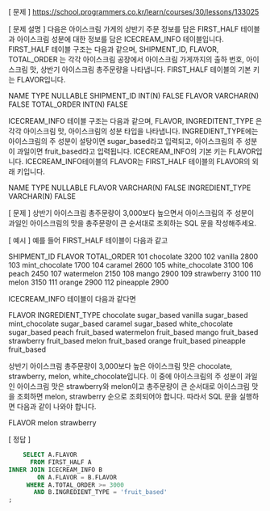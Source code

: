 [ 문제 ]
https://school.programmers.co.kr/learn/courses/30/lessons/133025

[ 문제 설명 ]
다음은 아이스크림 가게의 상반기 주문 정보를 담은 FIRST_HALF 테이블과 아이스크림 성분에 대한 정보를 담은 ICECREAM_INFO 테이블입니다. FIRST_HALF 테이블 구조는 다음과 같으며, SHIPMENT_ID, FLAVOR, TOTAL_ORDER 는 각각 아이스크림 공장에서 아이스크림 가게까지의 출하 번호, 아이스크림 맛, 상반기 아이스크림 총주문량을 나타냅니다. FIRST_HALF 테이블의 기본 키는 FLAVOR입니다.

NAME	        TYPE	    NULLABLE
SHIPMENT_ID	    INT(N)	    FALSE
FLAVOR	        VARCHAR(N)	FALSE
TOTAL_ORDER	    INT(N)	    FALSE

ICECREAM_INFO 테이블 구조는 다음과 같으며, FLAVOR, INGREDITENT_TYPE 은 각각 아이스크림 맛, 아이스크림의 성분 타입을 나타냅니다. INGREDIENT_TYPE에는 아이스크림의 주 성분이 설탕이면 sugar_based라고 입력되고, 아이스크림의 주 성분이 과일이면 fruit_based라고 입력됩니다. ICECREAM_INFO의 기본 키는 FLAVOR입니다. ICECREAM_INFO테이블의 FLAVOR는 FIRST_HALF 테이블의 FLAVOR의 외래 키입니다.

NAME	            TYPE	    NULLABLE
FLAVOR	            VARCHAR(N)	FALSE
INGREDIENT_TYPE	    VARCHAR(N)	FALSE

[ 문제 ]
상반기 아이스크림 총주문량이 3,000보다 높으면서 아이스크림의 주 성분이 과일인 아이스크림의 맛을 총주문량이 큰 순서대로 조회하는 SQL 문을 작성해주세요.

[ 예시 ]
예를 들어 FIRST_HALF 테이블이 다음과 같고

SHIPMENT_ID	    FLAVOR	        TOTAL_ORDER
101	            chocolate	    3200
102	            vanilla	        2800
103	            mint_chocolate	1700
104	            caramel	        2600
105	            white_chocolate	3100
106	            peach	        2450
107	            watermelon	    2150
108	            mango	        2900
109	            strawberry	    3100
110	            melon	        3150
111	            orange	        2900
112	            pineapple	    2900

ICECREAM_INFO 테이블이 다음과 같다면

FLAVOR	            INGREDIENT_TYPE
chocolate	        sugar_based
vanilla	            sugar_based
mint_chocolate	    sugar_based
caramel	            sugar_based
white_chocolate	    sugar_based
peach	            fruit_based
watermelon	        fruit_based
mango	            fruit_based
strawberry	        fruit_based
melon	            fruit_based
orange	            fruit_based
pineapple	        fruit_based

상반기 아이스크림 총주문량이 3,000보다 높은 아이스크림 맛은 chocolate, strawberry, melon, white_chocolate입니다. 이 중에 아이스크림의 주 성분이 과일인 아이스크림 맛은 strawberry와 melon이고 총주문량이 큰 순서대로 아이스크림 맛을 조회하면 melon, strawberry 순으로 조회되어야 합니다. 따라서 SQL 문을 실행하면 다음과 같이 나와야 합니다.

FLAVOR
melon
strawberry

[ 정답 ]
````sql
    SELECT A.FLAVOR
      FROM FIRST_HALF A
INNER JOIN ICECREAM_INFO B 
        ON A.FLAVOR = B.FLAVOR
     WHERE A.TOTAL_ORDER >= 3000
       AND B.INGREDIENT_TYPE = 'fruit_based'
;
````